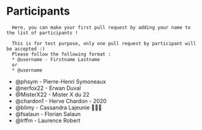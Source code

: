 # Participants

```
  Here, you can make your first pull request by adding your name to the list of participants !

  This is for test purpose, only one pull request by participant will be accepted :)
  Please follow the following format :
  * @username - Firstname Lastname
  or
  * @username
```


* @phsym - Pierre-Henri Symoneaux
* @nerfox22 - Erwan Duval
* @MisterX22 - Mister X du 22
* @chardon1 - Herve Chardon - 2020
* @blimy - Cassandra Lajeunie :rainbow::unicorn::rainbow:
* @fsalaun - Florian Salaun
* @lrffm - Laurence Robert
